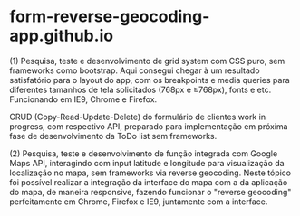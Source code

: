 # form-reverse-geocoding-app.github.io

(1) Pesquisa, teste e desenvolvimento de grid system com CSS puro, sem frameworks como bootstrap. 
Aqui consegui chegar à um resultado satisfatório para o layout do app, com os breakpoints e media queries 
para diferentes tamanhos de tela solicitados (768px e ≥768px), fonts e etc. Funcionando em IE9, Chrome e Firefox.

CRUD (Copy-Read-Update-Delete) do formulário de clientes work in progress, com respectivo API, 
preparado para implementação em próxima fase de desenvolvimento da ToDo list sem frameworks.

(2) Pesquisa, teste e desenvolvimento de função integrada com Google Maps API, interagindo com input latitude e longitude 
para visualização da localização no mapa, sem frameworks via reverse geocoding. 
Neste tópico foi possível realizar a integração da interface do mapa com a da aplicação do mapa, de maneira responsive, 
fazendo funcionar o "reverse geocoding" perfeitamente em Chrome, Firefox e IE9, juntamente com a interface.


 
